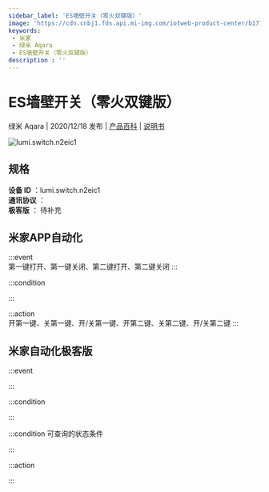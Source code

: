 ```yaml
---
sidebar_label: 'ES墙壁开关（零火双键版）'
image: 'https://cdn.cnbj1.fds.api.mi-img.com/iotweb-product-center/b171707f57dc95dc25a12567fb183020_二路开关正面图%20-%20副本.png?GalaxyAccessKeyId=AKVGLQWBOVIRQ3XLEW&Expires=9223372036854775807&Signature=5m2bOiBaDXrccX1+Q6ybomSlweQ='
keywords: 
 - 米家
 - 绿米 Aqara
 - ES墙壁开关（零火双键版）
description : ''
---
```

# ES墙壁开关（零火双键版）

绿米 Aqara | 2020/12/18 发布 | [产品百科](https://home.mi.com/webapp/content/baike/product/index.html?model=lumi.switch.n2eic1/) | [说明书](https://home.mi.com/views/introduction.html?model=lumi.switch.n2eic1&region=cn)

![lumi.switch.n2eic1](https://cdn.cnbj1.fds.api.mi-img.com/iotweb-product-center/b171707f57dc95dc25a12567fb183020_二路开关正面图%20-%20副本.png?GalaxyAccessKeyId=AKVGLQWBOVIRQ3XLEW&Expires=9223372036854775807&Signature=5m2bOiBaDXrccX1+Q6ybomSlweQ=)

## 规格  
> 
**设备 ID** ：lumi.switch.n2eic1  
**通讯协议** ：  
**极客版**  ： 待补充 


## 米家APP自动化  

:::event  
第一键打开、第一键关闭、第二键打开、第二键关闭
:::

:::condition  

:::

:::action   
开第一键、关第一键、开/关第一键、开第二键、关第二键、开/关第二键
:::

## 米家自动化极客版  

:::event  

:::

:::condition  

:::

:::condition 可查询的状态条件  

:::

:::action  

:::

        
